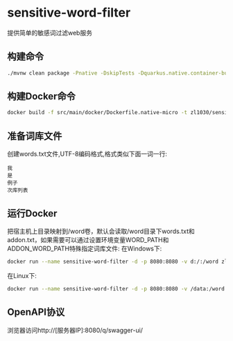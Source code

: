# sensitive-word-filter

提供简单的敏感词过滤web服务

## 构建命令

```bash
./mvnw clean package -Pnative -DskipTests -Dquarkus.native.container-build=true -f pom.xml
```

## 构建Docker命令

```bash
docker build -f src/main/docker/Dockerfile.native-micro -t zl1030/sensitive-word-filter:0.5 .
```

## 准备词库文件

创建words.txt文件,UTF-8编码格式,格式类似下面一词一行:

```
我
是
例子
次库列表
```

## 运行Docker

把宿主机上目录映射到/word卷，默认会读取/word目录下words.txt和addon.txt，如果需要可以通过设置环境变量WORD_PATH和ADDON_WORD_PATH特殊指定词库文件:
在Windows下:

```bash
docker run --name sensitive-word-filter -d -p 8080:8080 -v d:/:/word zl1030/sensitive-word-filter
```

在Linux下:

```bash
docker run --name sensitive-word-filter -d -p 8080:8080 -v /data:/word zl1030/sensitive-word-filter
```

## OpenAPI协议
浏览器访问http://[服务器IP]:8080/q/swagger-ui/
